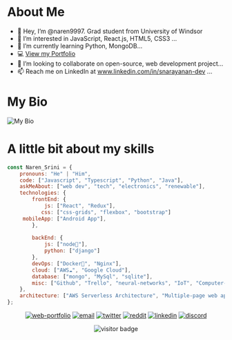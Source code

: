 #  About Me
-  👋 Hey, I’m @naren9997. Grad student from University of Windsor
- 👀 I’m interested in JavaScript, React.js, HTML5, CSS3 ...
- 🌱 I’m currently learning Python, MongoDB...
- 💻 [View my Portfolio](https://naren9997.github.io/)
- 💞️ I’m looking to collaborate on open-source, web development project...
- 📫 Reach me on LinkedIn at www.linkedin.com/in/snarayanan-dev ...

# My Bio
![My Bio](https://github.com/naren9997/naren9997-src/blob/main/naren_bio.gif) 

# A little bit about my skills
```javascript
const Naren_Srini = {
    pronouns: "He" | "Him",
    code: ["Javascript", "Typescript", "Python", "Java"],
    askMeAbout: ["web dev", "tech", "electronics", "renewable"],
    technologies: {
        frontEnd: {
            js: ["React", "Redux"],
           css: ["css-grids", "flexbox", "bootstrap"]
     mobileApp: ["Android App"],
        },
        
        backEnd: {
            js: ["node🚀"],
            python: ["django"]
        },
        devOps: ["Docker🐳", "Nginx"],
        cloud: ["AWS☁️", "Google Cloud"],
        database: ["mongo", "MySql", "sqlite"],
        misc: ["Github", "Trello", "neural-networks", "IoT", "Computer-Network", "SEO"],
    },
    architecture: ["AWS Serverless Architecture", "Multiple-page web applications"],
};
```
<p align="center">
  <a href="https://naren9997.github.io/"><img src="https://img.icons8.com/fluent/96/000000/domain.png" alt="web-portfolio"/></a>
  <a href="mailto:narenece0@gmail.com"><img src="https://img.icons8.com/color/96/000000/gmail.png" alt="email"/></a>
  <a href="https://twitter.com/NarenSrini7"><img src="https://img.icons8.com/color/96/000000/twitter-squared.png" alt="twitter"/></a>
  <a href="https://www.reddit.com/user/Pranay_Dev0"><img src="https://img.icons8.com/color/96/000000/reddit.png" alt="reddit"/></a>
  <a href="https://www.linkedin.com/in/snarayanan-dev/"><img src="https://img.icons8.com/color/96/000000/linkedin.png" alt="linkedin"/></a>
  <a href="mailto:Prasanna#2193"><img src="https://img.icons8.com/color/96/000000/discord-logo.png" alt="discord"/></a>
</p>
<p  align="center">
  <img src="https://visitor-badge.glitch.me/badge?page_id=naren9997.naren9997" alt="visitor badge"/>
</p>
<!---
naren9997/naren9997 is a ✨ special ✨ repository because its `README.md` (this file) appears on your GitHub profile.
You can click the Preview link to take a look at your changes.
--->
